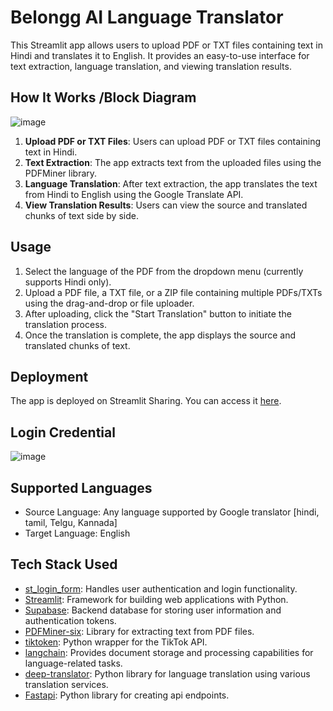 # Belongg AI Language Translator

This Streamlit app allows users to upload PDF or TXT files containing text in Hindi and translates it to English. It provides an easy-to-use interface for text extraction, language translation, and viewing translation results.

## How It Works /Block Diagram
![image](https://github.com/vandit98/C4GTDMP/assets/91458535/d8587a53-e7aa-4b54-a4d9-16a2822fca01)

1. **Upload PDF or TXT Files**: Users can upload PDF or TXT files containing text in Hindi.
2. **Text Extraction**: The app extracts text from the uploaded files using the PDFMiner library.
3. **Language Translation**: After text extraction, the app translates the text from Hindi to English using the Google Translate API.
4. **View Translation Results**: Users can view the source and translated chunks of text side by side.

## Usage

1. Select the language of the PDF from the dropdown menu (currently supports Hindi only).
2. Upload a PDF file, a TXT file, or a ZIP file containing multiple PDFs/TXTs using the drag-and-drop or file uploader.
3. After uploading, click the "Start Translation" button to initiate the translation process.
4. Once the translation is complete, the app displays the source and translated chunks of text.

## Deployment

The app is deployed on Streamlit Sharing. You can access it [here](https://belongg1.streamlit.app/).

## Login Credential 
![image](https://github.com/vandit98/C4GTDMP/assets/91458535/a0a086d6-ffd4-4fda-8b9e-4a1777816e1a)


## Supported Languages

- Source Language: Any language supported by Google translator [hindi, tamil, Telgu, Kannada]
- Target Language: English

## Tech Stack Used

- [st_login_form](https://github.com/daniellewisDL/streamlit-login): Handles user authentication and login functionality.
- [Streamlit](https://streamlit.io/): Framework for building web applications with Python.
- [Supabase](https://supabase.io/): Backend database for storing user information and authentication tokens.
- [PDFMiner-six](https://github.com/pdfminer/pdfminer.six): Library for extracting text from PDF files.
- [tiktoken](https://pypi.org/project/tiktoken/): Python wrapper for the TikTok API.
- [langchain](https://pypi.org/project/langchain/): Provides document storage and processing capabilities for language-related tasks.
- [deep-translator](https://pypi.org/project/deep-translator/): Python library for language translation using various translation services.
- [Fastapi](https://fastapi.tiangolo.com/): Python library for creating api endpoints.

